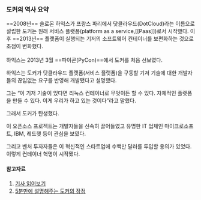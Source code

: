 ### 도커의 역사 요약
==2008년== 솔로몬 하익스가 프랑스 파리에서 닷클라우드(DotCloud)라는 이름으로 설립한 도커는 원래 서비스 플랫폼(platform as a service,[[Paas]])로서 시작했다. 이후 ==2013년== 플랫폼이 실행되는 기저의 소프트웨어 컨테이너를 보편화하는 것으로 초점이 변화했다.  
   
하익스는 2013년 3월 ==파이콘(PyCon)==에서 도커를 처음 선보였다. 

하익스는 도커가 닷클라우드 플랫폼(서비스 플랫폼)을 구동할 기저 기술에 대한 개발자들의 끊임없는 요구를 반영해 개발됐다고 설명했다. 

그는 “이 기저 기술이 있다면 리눅스 컨테이너로 무엇이든 할 수 있다. 자체적인 플랫폼을 만들 수 있다. 이게 우리가 하고 있는 것이다”라고 말했다.   
  
그래서 도커가 탄생했다.

이 오픈소스 프로젝트는 개발자들을 신속히 끌어들였고 유명한 IT 업체인 마이크로소프트, IBM, 레드햇 등이 관심을 보였다.

그리고 벤처 투자자들은 이 혁신적인 스타트업에 수백만 달러를 투입할 용의가 있었다. 이렇게 컨테이너 혁명이 시작됐다. 

#### 참고자료
1.  [기사 읽어보기](https://www.ciokorea.com/news/203679)
2. [5분만에 설명해주는 도커의 장점](https://www.youtube.com/watch?v=chnCcGCTyBg)